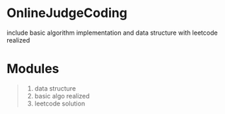 # OnlineJudgeCoding
include basic algorithm implementation and data structure with leetcode realized

# Modules
> 1. data structure
> 2. basic algo realized 
> 3. leetcode solution
